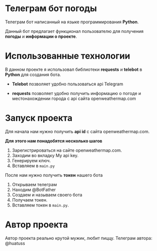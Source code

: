 Телеграм бот погоды
=========================

Телеграм бот написанный на языке программирования **Python**.

Данный бот предлагает функционал пользователю для получения **погоды** и **информации о проекте**.

# Использованные технологии

В данном проекте я использовал библиотеки **requests** и **telebot** в **Python**
для создания бота.

* **Telebot** позволяет удобно пользоваться api Telegram

* **requests** позволяет удобно получить информацию о погоде и местонахождении города с api сайта openweathermap.com 

# Запуск проекта

Для начала нам нужно получить **api id** с сайта openweathermap.com.

**Для этого нам понадобятся несколько шагов**

1. Зарегистрироваться на сайте openweathermap.com.
2. Заходим во вкладку My api key.
3. Генерируем ключ.
4. Вставляем в `main.py`

После нам нужно получить **токен** нашего бота

1. Открываем телеграм
2. Находим @BotFather
3. Создаем и называем своего бота
4. Получаем токен.
5. Вставляем токен в `main.py`.

# Автор проекта

Автор проекта реально крутой мужик, любит пиццу.
Телеграм автора: @huatuss
